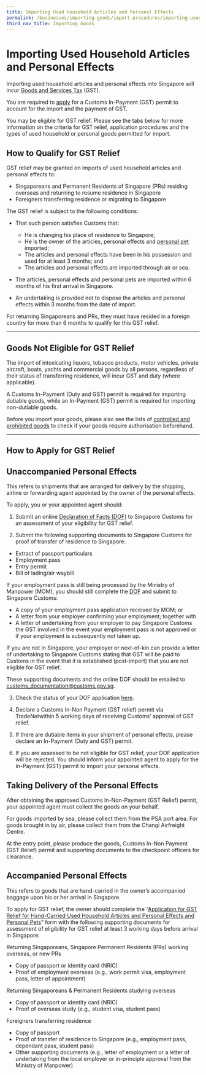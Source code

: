 ```yaml
---
title: Importing Used Household Articles and Personal Effects
permalink: /businesses/importing-goods/import-procedures/importing-used-household-articles-and-personal-effects
third_nav_title: Importing Goods
---
```


# Importing Used Household Articles and Personal Effects

Importing used household articles and personal effects into Singapore will incur  [Goods and Services Tax](https://singapore-customs-staging.netlify.app/businesses/valuation-duties-taxes--fees/goods-and-services-tax-gst) (GST).

You are required to  [apply](https://singapore-customs-staging.netlify.app/businesses/importing-goods/import-procedures/) for a Customs In-Payment (GST) permit to account for the import and the payment of GST.

You may be eligible for GST relief. Please see the tabs below for more information on the criteria for GST relief, application procedures and the types of used household or personal goods permitted for import.

## How to Qualify for GST Relief
GST relief may be granted on imports of used household articles and personal effects to:

-   Singaporeans and Permanent Residents of Singapore (PRs) residing overseas and returning to resume residence in Singapore
-   Foreigners transferring residence or migrating to Singapore

The GST relief is subject to the following conditions:

-   That such person satisfies Customs that:
    
    -   He is changing his place of residence to Singapore;
    -   He is the owner of the articles, personal effects and [personal pet](https://singapore-customs-staging.netlify.app/businesses/importing-goods/import-procedures/importing-of-personal-pets) imported;
    -   The articles and personal effects have been in his possession and used for at least 3 months; and
    -   The articles and personal effects are imported through air or sea.

-   The articles, personal effects and personal pets are imported within 6 months of his first arrival in Singapore.

-   An undertaking is provided not to dispose the articles and personal effects within 3 months from the date of import.

For returning Singaporeans and PRs, they must have resided in a foreign country for more than 6 months to qualify for this GST relief.

***

## Goods Not Eligible for GST Relief
The import of intoxicating liquors, tobacco products, motor vehicles, private aircraft, boats, yachts and commercial goods by all persons, regardless of their status of transferring residence, will incur GST and duty (where applicable).

A Customs In-Payment (Duty and GST) permit is required for importing dutiable goods, while an In-Payment (GST) permit is required for importing non-dutiable goods.

Before you import your goods, please also see the lists of [controlled and prohibited goods](https://singapore-customs-staging.netlify.app/businesses/importing-goods/controlled-and-prohibited-goods-for-import) to check if your goods require authorisation beforehand.

***

## How to Apply for GST Relief


## Unaccompanied Personal Effects
This refers to shipments that are arranged for delivery by the shipping, airline or forwarding agent appointed by the owner of the personal effects.

To apply, you or your appointed agent should:

1) Submit an online [Declaration of Facts (DOF)](https://www.tradenet.gov.sg/TN41/tds/pe/appFormPEServlet.do?action=formPrepareSTDAlone&APPLICATION_ID=TXWP) to Singapore Customs for an assessment of your eligibility for GST relief.

2) Submit the following supporting documents to Singapore Customs for proof of transfer of residence to Singapore:

-   Extract of passport particulars
-   Employment pass
-   Entry permit
-   Bill of lading/air waybill

If your employment pass is still being processed by the Ministry of Manpower (MOM), you should still complete the [DOF](https://www.tradenet.gov.sg/TN41/tds/pe/appFormPEServlet.do?action=formPrepareSTDAlone&APPLICATION_ID=TXWP) and submit to Singapore Customs:

-   A copy of your employment pass application received by MOM; or
-   A letter from your employer confirming your employment; together with
-   A letter of undertaking from your employer to pay Singapore Customs the GST involved in the event your employment pass is not approved or if your employment is subsequently not taken up.

If you are not in Singapore, your employer or next-of-kin can provide a letter of undertaking to Singapore Customs stating that GST will be paid to Customs in the event that it is established (post-import) that you are not eligible for GST relief.

These supporting documents and the online DOF should be emailed to [customs_documentation@customs.gov.sg](mailto:customs_documentation@customs.gov.sg).

3) Check the status of your DOF application  [here](https://www.tradenet.gov.sg/TN41/tds/pe/appFormPEServlet.do?action=enquire&APPLICATION_ID=TXWP).

4) Declare a Customs In-Non Payment (GST relief) permit via TradeNetwithin 5 working days of receiving Customs’ approval of GST relief.

5) If there are dutiable items in your shipment of personal effects, please declare an In-Payment (Duty and GST) permit.

6) If you are assessed to be not eligible for GST relief, your DOF application will be rejected. You should inform your appointed agent to apply for the In-Payment (GST) permit to import your personal effects.

## Taking Delivery of the Personal Effects
After obtaining the approved Customs In-Non-Payment (GST Relief) permit, your appointed agent must collect the goods on your behalf.

For goods imported by sea, please collect them from the PSA port area. For goods brought in by air, please collect them from the Changi Airfreight Centre.

At the entry point, please produce the goods, Customs In-Non Payment (GST Relief) permit and supporting documents to the checkpoint officers for clearance.

## Accompanied Personal Effects
This refers to goods that are hand-carried in the owner’s accompanied baggage upon his or her arrival in Singapore.

To apply for GST relief, the owner should complete the “[Application for GST Relief for Hand-Carried Used Household Articles and Personal Effects and Personal Pets](https://singapore-customs-staging.netlify.app/eservices/customs-forms-and-service-links)” form with the following supporting documents for assessment of eligibility for GST relief at least 3 working days before arrival in Singapore:

Returning Singaporeans, Singapore Permanent Residents (PRs) working overseas, or new PRs

-   Copy of passport or identity card (NRIC)
-   Proof of employment overseas (e.g., work permit visa, employment pass, letter of appointment)

Returning Singaporeans & Permanent Residents studying overseas

-   Copy of passport or identity card (NRIC)
-   Proof of overseas study (e.g., student visa, student pass)

Foreigners transferring residence

-   Copy of passport
-   Proof of transfer of residence to Singapore (e.g., employment pass, dependant pass, student pass)
-   Other supporting documents (e.g., letter of employment or a letter of undertaking from the local employer or in-principle approval from the Ministry of Manpower)


